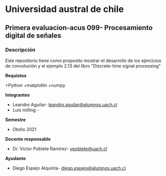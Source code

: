 # Universidad austral de chile

## Primera evaluacion-acus 099- Procesamiento digital de señales

### Descripción
 
Este repositorio tiene como proposito mostrar el desarrollo de los ejercicios de convolución y el ejemplo 2.13 del libro "Discrete-time signal processing"

**Requistos**
            
  +Python
  +matplotlin
  +numpy
            
**Integrantes**

 + Leandro Aguilar- leandro.aguilar@alumnos.uach.cl
 + Luis milling -
 
 **Semestre**
 
 + Otoño 2021
 
 **Docente responsable**
 * Dr. Victor Poblete Ramírez- vpoblete@uach.cl
 
 **Ayudante**
 
 + Diego Espejo Alquinta- diego.espejo@alumnos.uach.cl

 
 
 